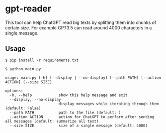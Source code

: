 # gpt-reader

This tool can help ChatGPT read big texts
by splitting them into chunks of certain size. 
For example GPT3.5 can read around 4000 characters in a single message. 

## Usage

```console
$ pip install -r requirements.txt
```

```console
$ python main.py 

usage: main.py [-h] [--display | --no-display] [--path PATH] [--action ACTION] [--size SIZE]

options:
  -h, --help            show this help message and exit
  --display, --no-display
                        display messages while iterating through them (default: False)
  --path PATH           path to the file (default: )
  --action ACTION       action for ChatGPT to perform after sending all messages (default: summarize all text)
  --size SIZE           size of a single message (default: 4000)
```
